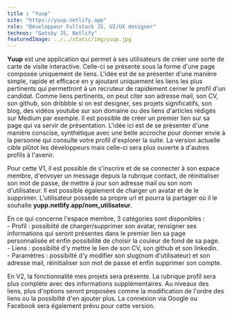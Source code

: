 ```yaml
---
title : "Yuup"
site: "https://yuup.netlify.app"
role: "Développeur Fullstack JS, UI/UX designer"
technos: "Gatsby JS, Netlify"
featuredImage: ../../static/img/yuup.jpg 
---
```


**Yuup** est une application qui permet à ses utilisateurs de créer une sorte de carte de visite interactive. Celle-ci se présente sous la forme d'une page composée uniquement de liens. L'idée est de se présenter d'une manière simple, rapide et efficace en y ajoutant uniquement les liens les plus pertinents qui permettront à un recruteur de rapidement cerner le profil d'un candidat. Comme liens pertinents, on peut citer son adresse mail, son CV, son github, son dribbble si on est designer, ses projets significatifs, son blog, des vidéos youtube sur son domaine ou des liens d'articles rédigés sur Medium par exemple. Il est possible de créer un premier lien sur sa page qui va servir de présentation. L'idée ici est de se présenter d'une manière conscise, synthétique avec une belle accroche pour donner envie à la personne qui consulte votre profil d'explorer la suite. La version actuelle cible plûtot les développeurs mais celle-ci sera plus ouverte à d'autres profils à l'avenir.

Pour cette V1, il est possible de s'inscrire et de se connecter à son espace membre, d'envoyer un message depuis la rubrique contact, de réinitialiser son mot de passe, de mettre à jour son adresse mail ou son nom d'utilisateur. Il est possible également de charger un avatar et de le supprimer. L'utilisateur possède sa propre url et pourra la partager où il le souhaite **yupp.netlify.app/nom_utilisateur**.

En ce qui concerne l'espace membre, 3 catégories sont disponibles :
<br>- Profil : possibilté de charger/supprimer son avatar, rensigner ses informations qui seront présentes dans le premier lien sa page personnalisée et enfin possibilité de choisir la couleur de fond de sa page.
<br>- Liens : possibilté d'y mettre le lien de son CV, son github et son linkedin.
<br>- Paramètres : possibilté d'y modifier son slug(nom d'utilisateur) et son adresse mail, réinitialiser son mot de passe et enfin supprimer son compte.

En V2, la fonctionnalité mes projets sera présente. La rubrique profil sera plus complète avec des informations supplémentaires. Au niveaux des liens, plus d'options seront proposées comme la modification de l'ordre des liens ou la possibilté d'en ajouter plus. La connexion via Google ou Facebook sera également prévu pour cette version.